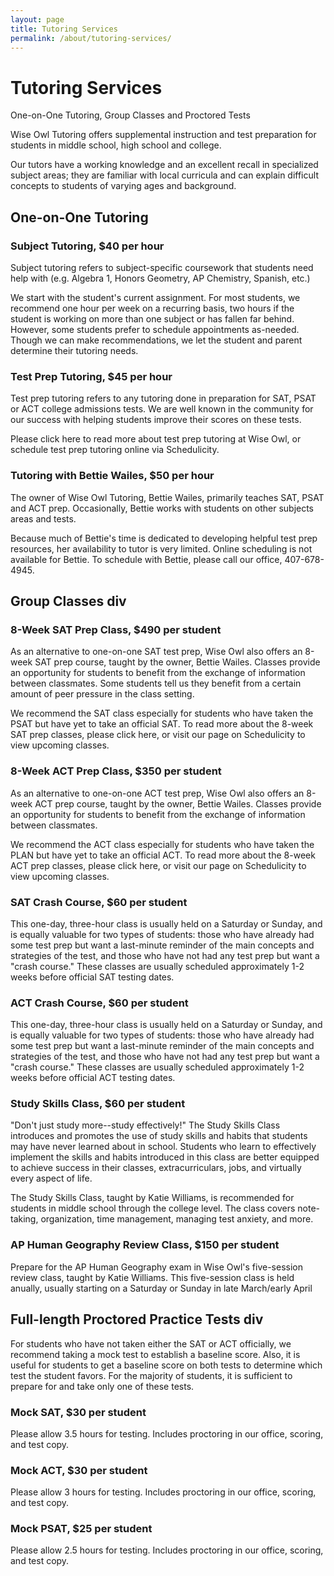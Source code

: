```yaml
---
layout: page
title: Tutoring Services
permalink: /about/tutoring-services/
---
```


# Tutoring Services

One-on-One Tutoring, Group Classes and Proctored Tests

Wise Owl Tutoring offers supplemental instruction and test preparation for students in middle school, high school and college.

Our tutors have a working knowledge and an excellent recall in specialized subject areas; they are familiar with local curricula and can explain difficult concepts to students of varying ages and background.

## One-on-One Tutoring

### Subject Tutoring, $40 per hour

Subject tutoring refers to subject-specific coursework that students need help with (e.g. Algebra 1, Honors Geometry, AP Chemistry, Spanish, etc.)

We start with the student's current assignment. For most students, we recommend one hour per week on a recurring basis, two hours if the student is working on more than one subject or has fallen far behind. However, some students prefer to schedule appointments as-needed. Though we can make recommendations, we let the student and parent determine their tutoring needs.

### Test Prep Tutoring, $45 per hour

Test prep tutoring refers to any tutoring done in preparation for SAT, PSAT or ACT college admissions tests. We are well known in the community for our success with helping students improve their scores on these tests.

Please click here to read more about test prep tutoring at Wise Owl, or schedule test prep tutoring online via Schedulicity.

### Tutoring with Bettie Wailes, $50 per hour

The owner of Wise Owl Tutoring, Bettie Wailes, primarily teaches SAT, PSAT and ACT prep. Occasionally, Bettie works with students on other subjects areas and tests.

Because much of Bettie's time is dedicated to developing helpful test prep resources, her availability to tutor is very limited. Online scheduling is not available for Bettie. To schedule with Bettie, please call our office, 407-678-4945.

## Group Classes div

### 8-Week SAT Prep Class, $490 per student

As an alternative to one-on-one SAT test prep, Wise Owl also offers an 8-week SAT prep course, taught by the owner, Bettie Wailes. Classes provide an opportunity for students to benefit from the exchange of information between classmates. Some students tell us they benefit from a certain amount of peer pressure in the class setting.

We recommend the SAT class especially for students who have taken the PSAT but have yet to take an official SAT. To read more about the 8-week SAT prep classes, please click here, or visit our page on Schedulicity to view upcoming classes.

### 8-Week ACT Prep Class, $350 per student

As an alternative to one-on-one ACT test prep, Wise Owl also offers an 8-week ACT prep course, taught by the owner, Bettie Wailes. Classes provide an opportunity for students to benefit from the exchange of information between classmates.

We recommend the ACT class especially for students who have taken the PLAN but have yet to take an official ACT. To read more about the 8-week ACT prep classes, please click here, or visit our page on Schedulicity to view upcoming classes.

### SAT Crash Course, $60 per student

This one-day, three-hour class is usually held on a Saturday or Sunday, and is equally valuable for two types of students: those who have already had some test prep but want a last-minute reminder of the main concepts and strategies of the test, and those who have not had any test prep but want a "crash course." These classes are usually scheduled approximately 1-2 weeks before official SAT testing dates. 

### ACT Crash Course, $60 per student

This one-day, three-hour class is usually held on a Saturday or Sunday, and is equally valuable for two types of students: those who have already had some test prep but want a last-minute reminder of the main concepts and strategies of the test, and those who have not had any test prep but want a "crash course." These classes are usually scheduled approximately 1-2 weeks before official ACT testing dates. 

### Study Skills Class, $60 per student

"Don't just study more--study effectively!"  The Study Skills Class introduces and promotes the use of study skills and habits that students may have never learned about in school. Students who learn to effectively implement the skills and habits introduced in this class are better equipped to achieve success in their classes, extracurriculars, jobs, and virtually every aspect of life.

The Study Skills Class, taught by Katie Williams, is recommended for students in middle school through the college level. The class covers note-taking, organization, time management, managing test anxiety, and more.

### AP Human Geography Review Class, $150 per student

Prepare for the AP Human Geography exam in Wise Owl's five-session review class, taught by Katie Williams. This five-session class is held anually, usually starting on a Saturday or Sunday in late March/early April

## Full-length Proctored Practice Tests div

For students who have not taken either the SAT or ACT officially, we recommend taking a mock test to establish a baseline score. Also, it is useful for students to get a baseline score on both tests to determine which test the student favors. For the majority of students, it is sufficient to prepare for and take only one of these tests.

### Mock SAT, $30 per student

Please allow 3.5 hours for testing. Includes proctoring in our office, scoring, and test copy.

### Mock ACT, $30 per student

Please allow 3 hours for testing. Includes proctoring in our office, scoring, and test copy.

### Mock PSAT, $25 per student

Please allow 2.5 hours for testing. Includes proctoring in our office, scoring, and test copy.